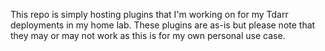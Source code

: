This repo is simply hosting plugins that I'm working on for my Tdarr deployments in my home lab.
These plugins are as-is but please note that they may or may not work as this is for my own personal use case.